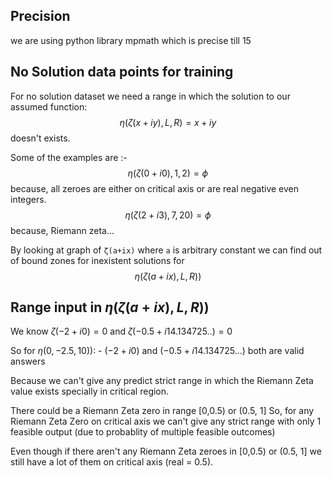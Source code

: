 ## Precision
we are using python library mpmath which is precise till 15

## No Solution data points for training
For no solution dataset we need a range in which the solution to our assumed function:
$$
\displaystyle\eta(\zeta(x+iy), L, R) = x+iy
$$
doesn't exists.

Some of the examples are :- 
$$
\displaystyle\eta(\zeta(0+i0), 1, 2) = \phi
$$
    because, all zeroes are either on critical axis or are real negative even integers.
$$
\displaystyle\eta(\zeta(2+i3), 7, 20) = \phi
$$
     because, Riemann zeta...

By looking at graph of `ζ(a+ix)` where `a` is arbitrary constant we can find out of bound zones for inexistent solutions for $$\eta(\zeta(a+ix), L, R))$$


## Range input in $\eta(\zeta(a+ix), L, R))$

We know $\zeta(-2+i0) = 0$ and $\zeta(-0.5+i14.134725..) = 0$

So for $\eta(0, -2.5, 10))$: - 
$(-2+i0)$ and $(-0.5+i14.134725...)$ both are valid answers

Because we can't give any predict strict range in which the Riemann Zeta value exists specially in critical region.

There could be a Riemann Zeta zero in range [0,0.5) or (0.5, 1]
So, for any Riemann Zeta Zero on critical axis we can't give any strict range with only 1 feasible output (due to probablity of multiple feasible outcomes)

Even though if there aren't any Riemann Zeta zeroes in [0,0.5) or (0.5, 1] we still have a lot of them on critical axis (real = 0.5).


